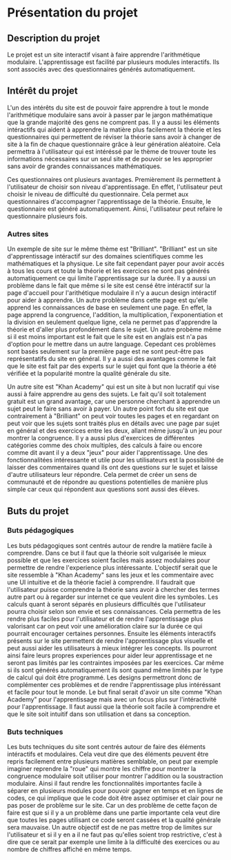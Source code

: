 # Présentation du projet 

## Description du projet
Le projet est un site interactif visant à faire apprendre l'arithmétique modulaire. L'apprentissage est facilité par plusieurs modules interactifs. Ils sont associés avec des questionnaires générés automatiquement. 
## Intérêt du projet
L'un des intérêts du site est de pouvoir faire apprendre à tout le monde l'arithmétique modulaire sans avoir à passer par le jargon mathématique que la grande majorité des gens ne comprent pas. Il y a aussi les éléments intéractifs qui aident à apprendre la matière plus facilement la théorie et les questionnaires qui permettent de réviser la théorie sans avoir à changer de site à la fin de chaque questionnaire grâce à leur génération aléatoire. Cela permettra à l'utilisateur qui est intéréssé par le thème de trouver toute les informations nécessaires sur un seul site et de pouvoir se les approprier sans avoir de grandes connaissances mathématiques.

 Ces questionnaires ont plusieurs avantages. Premièrement ils permettent à l'utilisateur de choisir son niveau d'apprentissage. En effet, l'utilisateur peut choisir le niveau de difficulté du questionnaire. Cela permet aux questionnaires d'accompagner l'apprentissage de la théorie. Ensuite, le questionnaire est généré automatiquement. Ainsi, l'utilisateur peut refaire le questionnaire plusieurs fois.
### Autres sites 
Un exemple de site sur le même thème est "Brilliant". "Brilliant" est un site d'apprentissage intéractif sur des domaines scientifiques comme les mathématiques et la physique. Le site fait cependant payer pour avoir accés à tous les cours et toute la théorie et les exercices ne sont pas générés automatiquement ce qui limite l'apprentissage sur la durée. Il y a aussi un problème dans le fait que même si le site est censé être intéractif sur la page d'accueil pour l'arithétique modulaire il n'y a aucun design intéractif pour aider à apprendre. Un autre problème dans cette page est qu'elle apprend les connaissances de base en seulement une page. En effet, la page apprend la congruence, l'addition, la multiplication, l'exponentiation et la division en seulement quelque ligne, cela ne permet pas d'apprendre la théorie et d'aller plus profondément dans le sujet. Un autre probème même si il est moins important est le fait que le site est en anglais est n'a pas d'option pour le mettre dans un autre language. Cepedant ces problèmes sont basés seulement sur la première page est ne sont peut-être pas représentatifs du site en général. Il y a aussi des avantages comme le fait que le site est fait par des experts sur le sujet qui font que la théorie a été vérifiée et la popularité montre la qualité générale du site.

Un autre site est "Khan Academy" qui est un site à but non lucratif qui vise aussi à faire apprendre au gens des sujets. Le fait qu'il soit totalement gratuit est un grand avantage, car une personne cherchant à apprendre un sujet peut le faire sans avoir à payer. Un autre point fort du site est que contrairement à "Brilliant" on peut voir toutes les pages et en regardant on peut voir que les sujets sont traités plus en détails avec une page par sujet en général et des exercices entre les deux, allant même jusqu'à un jeu pour montrer la congruence. Il y a aussi plus d'exercices de différentes catégories comme des choix multiples, des calculs à faire ou encore comme dit avant il y a deux "jeux" pour aider l'apprentissage. Une des fonctionnalitées intéressante et utile pour les utilisateurs est la possibilité de laisser des commentaires quand ils ont des questions sur le sujet et laisse 
d'autre utilisateurs leur répondre. Cela permet de créer un sens de communauté et de répondre au questions potentielles de manière plus simple car ceux qui répondent aux questions sont aussi des élèves.
## Buts du projet

### Buts pédagogiques
Les buts pédagogiques sont centrés autour de rendre la matière facile à comprendre. Dans ce but il faut que la théorie soit vulgarisée le mieux possible et que les exercices soient faciles mais assez modulaires pour permettre de rendre l'experience plus intéressante. L'objectif serait que le site ressemble à "Khan Academy" sans les jeux et les commentaire avec une UI intuitive et de la théorie faciel à comprendre. Il faudrait que l'utilisateur puisse comprendre la théorie sans avoir à chercher des termes autre part ou à regarder sur internet ce que veulent dire les symboles. Les calculs quant à seront séparés en plusieurs difficultés que l'utilisateur pourra choisir selon son envie et ses connaissances. Cela permettra de les rendre plus faciles pour l'utilisateur et de rendre l'apprentissage plus valorisant car on peut voir une amélioration claire sur la durée ce qui pourrait encourager certaines personnes. Ensuite les éléments interactifs présents sur le site permettent de rendre l'apprentissage plus visuelle et peut aussi aider les utilisateurs à mieux intégrer les concepts. Ils pourront ainsi faire leurs propres experiences pour aider leur apprentissage et ne seront pas limités par les contraintes imposées par les exercices. Car même si ils sont générés automatiquement ils sont quand même limités par le type de calcul qui doit être programmé. Les designs permettront donc de complémenter ces problèmes et de rendre l'apprentissage plus intéréssant et facile pour tout le monde.
Le but final serait d'avoir un site comme "Khan Academy" pour l'apprentissage mais avec un focus plus sur l'intéractivité pour l'apprentissage. Il faut aussi que la théorie soit facile à comprendre et que le site soit intuitif dans son utilisation et dans sa conception.
### Buts techniques
Les buts techniques du site sont centrés autour de faire des éléments intéractifs et modulaires. Cela veut dire que des éléments peuvent être repris facilement entre plusieurs matières semblable, on peut par exemple imaginer reprendre la "roue" qui montre les chiffre pour montrer la congruence modulaire soit utiliser pour montrer l'addition ou la soustraction modulaire. Ainsi il faut rendre les fonctionnalités importantes facile à séparer en plusieurs modules pour pouvoir gagner en temps et en lignes de codes, ce qui implique que le code doit être assez optimiser et clair pour ne pas poser de problème sur le site. Car un des problème de cette façon de faire est que si il y a un problème dans une partie importante cela veut dire que toutes les pages utilisant ce code seront cassées et la qualité générale sera mauvaise. Un autre objectif est de ne pas mettre trop de limites sur l'utilisateur et si il y en a il ne faut pas qu'elles soient trop restrictive, c'est à dire que ce serait par exemple une limite à la difficulté des exercices ou au nombre de chiffres affiché en même temps. 